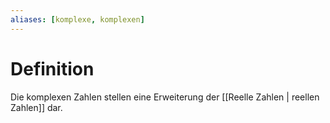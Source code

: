 ```yaml
---
aliases: [komplexe, komplexen]
---
```

# Definition
Die komplexen Zahlen stellen eine Erweiterung der [[Reelle Zahlen | reellen Zahlen]] dar.

